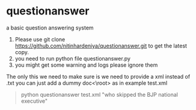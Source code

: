 questionanswer
==============

a basic question answering system

1. Please use git clone https://github.com/nitinhardeniya/questionanswer.git to get the latest copy.
2. you need to run python file questionanswer.py <intextfile> <question>
3. you might get some warning and logs please ignore them


The only this we need to make sure is we need to provide a xml instead of .txt you can just add a dummy <root>doc<\root> as in example test.xml

> python questionanswer test.xml "who skipped the BJP national executive"


